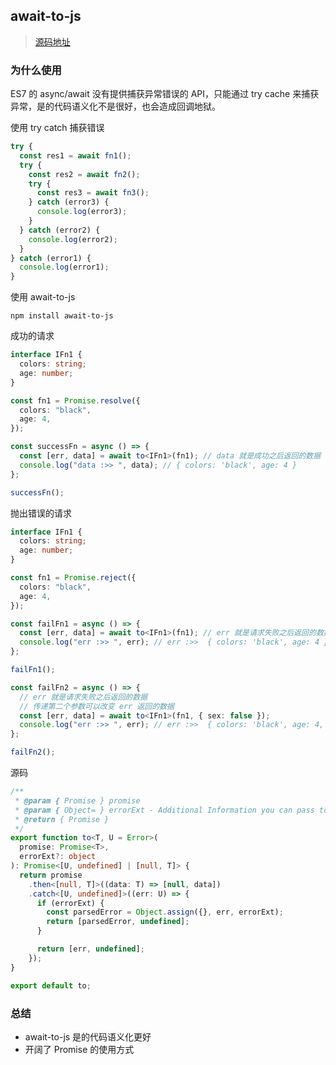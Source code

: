 ## await-to-js

> [源码地址](https://github.com/scopsy/await-to-js)

### 为什么使用

ES7 的 async/await 没有提供捕获异常错误的 API，只能通过 try cache 来捕获异常，是的代码语义化不是很好，也会造成回调地狱。

使用 try catch 捕获错误

```javascript
try {
  const res1 = await fn1();
  try {
    const res2 = await fn2();
    try {
      const res3 = await fn3();
    } catch (error3) {
      console.log(error3);
    }
  } catch (error2) {
    console.log(error2);
  }
} catch (error1) {
  console.log(error1);
}
```

使用 await-to-js

```base
npm install await-to-js
```

成功的请求

```typescript
interface IFn1 {
  colors: string;
  age: number;
}

const fn1 = Promise.resolve({
  colors: "black",
  age: 4,
});

const successFn = async () => {
  const [err, data] = await to<IFn1>(fn1); // data 就是成功之后返回的数据
  console.log("data :>> ", data); // { colors: 'black', age: 4 }
};

successFn();
```

抛出错误的请求

```typescript
interface IFn1 {
  colors: string;
  age: number;
}

const fn1 = Promise.reject({
  colors: "black",
  age: 4,
});

const failFn1 = async () => {
  const [err, data] = await to<IFn1>(fn1); // err 就是请求失败之后返回的数据
  console.log("err :>> ", err); // err :>>  { colors: 'black', age: 4 }
};

failFn1();

const failFn2 = async () => {
  // err 就是请求失败之后返回的数据
  // 传递第二个参数可以改变 err 返回的数据
  const [err, data] = await to<IFn1>(fn1, { sex: false });
  console.log("err :>> ", err); // err :>>  { colors: 'black', age: 4, sex: false }
};

failFn2();
```

源码

```typescript
/**
 * @param { Promise } promise
 * @param { Object= } errorExt - Additional Information you can pass to the err object
 * @return { Promise }
 */
export function to<T, U = Error>(
  promise: Promise<T>,
  errorExt?: object
): Promise<[U, undefined] | [null, T]> {
  return promise
    .then<[null, T]>((data: T) => [null, data])
    .catch<[U, undefined]>((err: U) => {
      if (errorExt) {
        const parsedError = Object.assign({}, err, errorExt);
        return [parsedError, undefined];
      }

      return [err, undefined];
    });
}

export default to;
```

### 总结

- await-to-js 是的代码语义化更好
- 开阔了 Promise 的使用方式
